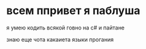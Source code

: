 # всем ппривет я паблуша

я умею кодить всякой говно на c# и пайтане

знаю еще чота какаиета языки прогания
